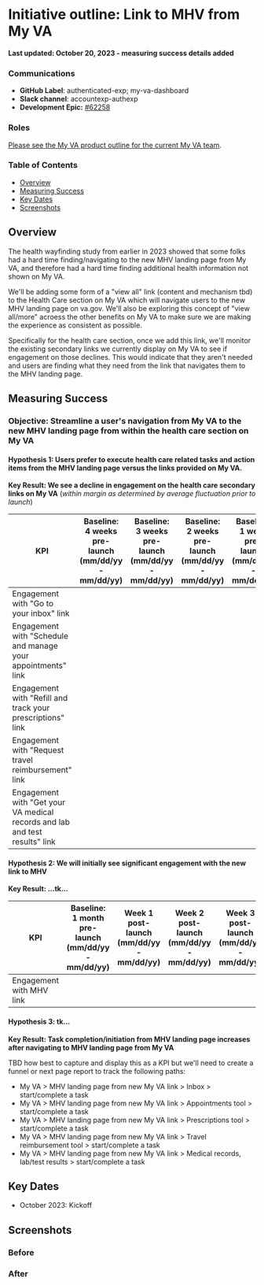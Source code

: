 # Initiative outline: Link to MHV from My VA

**Last updated: October 20, 2023 - measuring success details added**

### Communications

- **GitHub Label**: authenticated-exp; my-va-dashboard
- **Slack channel**: accountexp-authexp
- **Development Epic:** [#62258](https://github.com/department-of-veterans-affairs/va.gov-team/issues/62258)

### Roles

[Please see the My VA product outline for the current My VA team](https://github.com/department-of-veterans-affairs/va.gov-team/tree/master/products/identity-personalization/my-va#roles).

### Table of Contents

- [Overview](#overview)
- [Measuring Success](#measuring-success)
- [Key Dates](#key-dates)
- [Screenshots](#screenshots)

## Overview
The health wayfinding study from earlier in 2023 showed that some folks had a hard time finding/navigating to the new MHV landing page from My VA, and therefore had a hard time finding additional health information not shown on My VA.

We'll be adding some form of a "view all" link (content and mechanism tbd) to the Health Care section on My VA which will navigate users to the new MHV landing page on va.gov. We'll also be exploring this concept of "view all/more" acroess the other benefits on My VA to make sure we are making the experience as consistent as possible. 

Specifically for the health care section, once we add this link, we'll monitor the existing secondary links we currently display on My VA to see if engagement on those declines. This would indicate that they aren't needed and users are finding what they need from the link that navigates them to the MHV landing page.

## Measuring Success

### Objective: Streamline a user's navigation from My VA to the new MHV landing page from within the health care section on My VA

#### Hypothesis 1: Users prefer to execute health care related tasks and action items from the MHV landing page versus the links provided on My VA.

**Key Result: We see a decline in engagement on the health care secondary links on My VA** (_within margin as determined by average fluctuation prior to launch_) 

|KPI|Baseline: <br />4 weeks pre-launch <br />(mm/dd/yy - mm/dd/yy)| Baseline: <br />3 weeks pre-launch <br />(mm/dd/yy - mm/dd/yy)| Baseline: <br />2 weeks pre-launch <br />(mm/dd/yy - mm/dd/yy)| Baseline: <br />1 week pre-launch <br />(mm/dd/yy - mm/dd/yy)| Week 1 post-launch<br />(mm/dd/yy - mm/dd/yy)| Week 2 post-launch<br />(mm/dd/yy - mm/dd/yy)| Week 3 post-launch<br />(mm/dd/yy - mm/dd/yy)| Week 4 post-launch<br />(mm/dd/yy - mm/dd/yy)|
|------------------------------------------------------------------------------|------------------|---------------|---------------|-------------|---|---|---|---|
| Engagement with "Go to your inbox" link                                      |                  |               |               |             |   |   |   |   |      
| Engagement with "Schedule and manage your appointments" link                 |                  |               |               |             |   |   |   |   |   
| Engagement with "Refill and track your prescriptions" link                   |                  |               |               |             |   |   |   |   |
| Engagement with "Request travel reimbursement" link                          |                  |               |               |             |   |   |   |   |    
| Engagement with "Get your VA medical records and lab and test results" link  |                  |               |               |             |   |   |   |   |   

#### Hypothesis 2: We will initially see significant engagement with the new link to MHV

**Key Result: ...tk...**

|KPI|Baseline: <br />1 month pre-launch <br />(mm/dd/yy - mm/dd/yy)| Week 1 post-launch<br />(mm/dd/yy - mm/dd/yy)| Week 2 post-launch<br />(mm/dd/yy - mm/dd/yy)| Week 3 post-launch<br />(mm/dd/yy - mm/dd/yy)| Week 4 post-launch<br />(mm/dd/yy - mm/dd/yy)|
|--------------------------|-------------------|---------------|---------------|-------------|-------------|
| Engagement with MHV link |                   |               |               |             |             |    

#### Hypothesis 3: tk...

**Key Result: Task completion/initiation from MHV landing page increases after navigating to MHV landing page from My VA**

TBD how best to capture and display this as a KPI but we'll need to create a funnel or next page report to track the following paths:
- My VA > MHV landing page from new My VA link > Inbox > start/complete a task
- My VA > MHV landing page from new My VA link > Appointments tool > start/complete a task
- My VA > MHV landing page from new My VA link > Prescriptions tool > start/complete a task
- My VA > MHV landing page from new My VA link > Travel reimbursement tool > start/complete a task
- My VA > MHV landing page from new My VA link > Medical records, lab/test results > start/complete a task


## Key Dates
- October 2023: Kickoff
   
## Screenshots

### Before

### After

